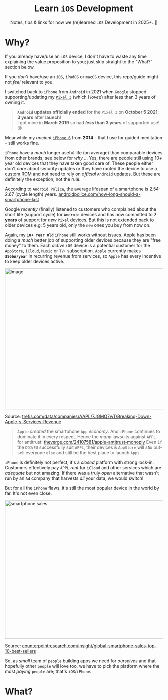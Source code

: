 <div align="center">

# Learn `iOS` Development

Notes, tips &amp; links for how we (re)learned `iOS` Development in 2025+. 📱

</div>

# Why?

If you already have/use an `iOS` device,
I don't have to waste any time
explaining the value proposition to you;
just skip straight to the "What?" section below.

If you _don't_ have/use an `iOS`, `iPadOS` or `macOS` device,
this repo/guide might not _feel_ relevant to you.

I switched back to `iPhone` from `Android` in 2021
when `Google` stopped supporting/updating my 
[`Pixel 3`](https://en.wikipedia.org/wiki/Pixel_3)
(which I _loved_) after less than 3 years of owning it.

> **`Android` updates officially ended** for the `Pixel 3` on **October 5 2021**; 
> **3 years** after **launch**! <br />
> I got mine in **March 2019** so had **_less_ than 3 years** of supported use! 😢 

Meanwhile my _ancient_ 
[`iPhone 6`](https://en.wikipedia.org/wiki/IPhone_6) 
from **2014** - 
that I use for guided meditation -
still works fine.

`iPhone` have a _much_ longer useful life (on average)
than comparable devices from other brands; 
see below for _why_ ...
Yes, there are people still using 10+ year old devices
that they have taken good care of.
These people either don't _care_ about security updates
or they have rooted the decice to use a 
[custom ROM](https://en.wikipedia.org/wiki/Custom_firmware#Android)
and not need to rely on _official_ `Android` updates.
But these are definitely the exception, not the rule.

According to `Android Police`,
the average lifespan of a smartphone is 2.54-2.67 (cycle length) years.
[androidpolice.com/how-long-should-a-smartphone-last](https://www.androidpolice.com/how-long-should-a-smartphone-last/)

Google _recently_ (finally) listened to customers
who complained about the short life (support cycle)
for `Android` devices and has now committed to **7 years**
of support for _new_ `Pixel` devices. 
But this is not extended back to older devices 
e.g: 5 years old,
only the `new` ones you buy from now on.

Again, my **`10+ Year Old`** `iPhone` still works without issues.
Apple has been doing a _much_ better job of supporting older devices
because they are "free money" to them.
Each _active_ `iOS` device is a potential customer for
the `AppStore`, `iCloud`, `Music` or `TV+` subscription.
`Apple` currently makes **`$96bn/year`** 
in recurring revenue from services,
so `Apple` has every incentive 
to keep older devices active.

<img width="908" height="451" alt="Image" src="https://github.com/user-attachments/assets/c8b2301e-830f-4e1c-afa8-ee9613b648c9" />

Source: [trefis.com/data/companies/AAPL/7JGMQ7wT/Breaking-Down-Apple-s-Services-Revenue](https://www.trefis.com/data/companies/AAPL/no-login-required/7JGMQ7wT/Breaking-Down-Apple-s-Services-Revenue-)

> `Apple` _created_ the smartphone `App` _economy_.
> And `iPhone` continues to dominate it in every respect.
> Hence the _many_ lawsuits against `APPL` for antitrust:
[theverge.com/24107581/apple-antitrust-monoply](https://www.theverge.com/24107581/doj-v-apple-antitrust-monoply-news-updates)
> Even `if` the `DOJ`/`EU` successfully suit `APPL`,
> their devices & `AppStore` will _still_ out-sell everyone `else`
> and still be the best place to launch `Apps`. 

`iPhone` is definitely not perfect,
it's a _closed_ platform with strong lock-in.
Customers effectively pay `APPL` _rent_
for `iCloud` and other services
which are _adequate_ but not amazing.
If there was a truly _open_ alternative
that wasn't run by an `Ad` company 
that harvests _all_ your data,
we would switch!

But for all the `iPhone` flaws,
it's still the most popular device in the world by far.
It's not even close.

<img width="783" height="443" alt="smartphone sales" src="https://github.com/user-attachments/assets/0932534e-96d2-42d0-85fa-b03096cdc514" />

Source:
[counterpointresearch.com/insight/global-smartphone-sales-top-10-best-sellers](https://www.counterpointresearch.com/insight/global-smartphone-sales-top-10-best-sellers)

So, as _small_ team of `people` building apps we need for _ourselves_
and that hopefully other `people` will love too,
we have to pick the platform where the most _paying_ `people` are; 
that's `iOS`/`iPhone`.

# What?

